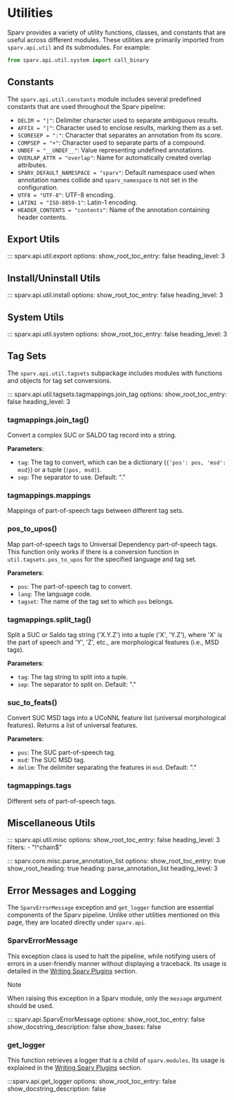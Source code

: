 # Utilities

Sparv provides a variety of utility functions, classes, and constants that are useful across different modules. These
utilities are primarily imported from `sparv.api.util` and its submodules. For example:

```python
from sparv.api.util.system import call_binary
```

## Constants

The `sparv.api.util.constants` module includes several predefined constants that are used throughout the Sparv pipeline:

- `DELIM = "|"`: Delimiter character used to separate ambiguous results.
- `AFFIX = "|"`: Character used to enclose results, marking them as a set.
- `SCORESEP = ":"`: Character that separates an annotation from its score.
- `COMPSEP = "+"`: Character used to separate parts of a compound.
- `UNDEF = "__UNDEF__"`: Value representing undefined annotations.
- `OVERLAP_ATTR = "overlap"`: Name for automatically created overlap attributes.
- `SPARV_DEFAULT_NAMESPACE = "sparv"`: Default namespace used when annotation names collide and `sparv_namespace` is not
  set in the configuration.
- `UTF8 = "UTF-8"`: UTF-8 encoding.
- `LATIN1 = "ISO-8859-1"`: Latin-1 encoding.
- `HEADER_CONTENTS = "contents"`: Name of the annotation containing header contents.

## Export Utils

::: sparv.api.util.export
    options:
      show_root_toc_entry: false
      heading_level: 3

## Install/Uninstall Utils

::: sparv.api.util.install
    options:
      show_root_toc_entry: false
      heading_level: 3

## System Utils

::: sparv.api.util.system
    options:
      show_root_toc_entry: false
      heading_level: 3

## Tag Sets

The `sparv.api.util.tagsets` subpackage includes modules with functions and objects for tag set conversions.

::: sparv.api.util.tagsets.tagmappings.join_tag
    options:
      show_root_toc_entry: false
      heading_level: 3

### tagmappings.join_tag()

Convert a complex SUC or SALDO tag record into a string.

**Parameters**:

- `tag`: The tag to convert, which can be a dictionary (`{'pos': pos, 'msd': msd}`) or a tuple (`(pos, msd)`).
- `sep`: The separator to use. Default: "."

### tagmappings.mappings

Mappings of part-of-speech tags between different tag sets.

### pos_to_upos()

Map part-of-speech tags to Universal Dependency part-of-speech tags. This function only works if there is a conversion
function in `util.tagsets.pos_to_upos` for the specified language and tag set.

**Parameters**:

- `pos`: The part-of-speech tag to convert.
- `lang`: The language code.
- `tagset`: The name of the tag set to which `pos` belongs.

### tagmappings.split_tag()

Split a SUC or Saldo tag string ('X.Y.Z') into a tuple ('X', 'Y.Z'), where 'X' is the part of speech and 'Y', 'Z', etc.,
are morphological features (i.e., MSD tags).

**Parameters**:

- `tag`: The tag string to split into a tuple.
- `sep`: The separator to split on. Default: "."

### suc_to_feats()

Convert SUC MSD tags into a UCoNNL feature list (universal morphological features). Returns a list of universal
features.

**Parameters**:

- `pos`: The SUC part-of-speech tag.
- `msd`: The SUC MSD tag.
- `delim`: The delimiter separating the features in `msd`. Default: "."

### tagmappings.tags

Different sets of part-of-speech tags.

## Miscellaneous Utils

::: sparv.api.util.misc
    options:
      show_root_toc_entry: false
      heading_level: 3
      filters:
        - "!^chain$"

::: sparv.core.misc.parse_annotation_list
    options:
      show_root_toc_entry: true
      show_root_heading: true
      heading: parse_annotation_list
      heading_level: 3

## Error Messages and Logging

The `SparvErrorMessage` exception and `get_logger` function are essential components of the Sparv pipeline. Unlike other
utilities mentioned on this page, they are located directly under `sparv.api`.

### SparvErrorMessage

This exception class is used to halt the pipeline, while notifying users of errors in a user-friendly manner without
displaying a traceback. Its usage is detailed in the [Writing Sparv Plugins](writing-sparv-plugins.md#error-messages)
section.

> [!NOTE]
>
> When raising this exception in a Sparv module, only the `message` argument should be used.

::: sparv.api.SparvErrorMessage
    options:
      show_root_toc_entry: false
      show_docstring_description: false
      show_bases: false

### get_logger

This function retrieves a logger that is a child of `sparv.modules`. Its usage is explained in the [Writing Sparv
Plugins](writing-sparv-plugins.md#logging) section.

:::sparv.api.get_logger
    options:
      show_root_toc_entry: false
      show_docstring_description: false
